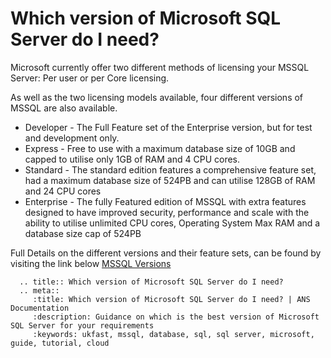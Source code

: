 # Which version of Microsoft SQL Server do I need?

Microsoft currently offer two different methods of licensing your MSSQL Server: Per user or per Core licensing.

As well as the two licensing models available, four different versions of MSSQL are also available.

* Developer - The Full Feature set of the Enterprise version, but for test and development only.
* Express - Free to use with a maximum database size of 10GB and capped to utilise only 1GB of RAM and 4 CPU cores.
* Standard - The standard edition features a comprehensive feature set, had a maximum database size of 524PB and can utilise 128GB of RAM and 24 CPU cores
* Enterprise - The fully Featured edition of MSSQL with extra features designed to have improved security, performance and scale with the ability to utilise unlimited CPU cores, Operating System Max RAM and a database size cap of 524PB

Full Details on the different versions and their feature sets, can be found by visiting the link below
[MSSQL Versions](https://www.microsoft.com/en-gb/cloud-platform/sql-server-editions)

```eval_rst
  .. title:: Which version of Microsoft SQL Server do I need?
  .. meta::
     :title: Which version of Microsoft SQL Server do I need? | ANS Documentation
     :description: Guidance on which is the best version of Microsoft SQL Server for your requirements
     :keywords: ukfast, mssql, database, sql, sql server, microsoft, guide, tutorial, cloud
```
